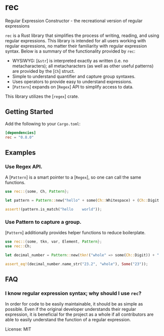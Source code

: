 # rec

Regular Expression Constructor - the recreational version of regular expressions

`rec` is a Rust library that simplifies the process of writing, reading, and using regular
expressions. This library is intended for all users working with regular expressions, no matter
their familiarity with regular expression syntax. Below is a summary of the functionality
provided by `rec`:

- WYSIWYG: [`&str`] is interpreted exactly as written (i.e. no metacharacters); all metacharacters
(as well as other useful patterns) are provided by the [`Ch`] struct.
- Simple to understand quantifier and capture group syntaxes.
- Uses operators to provide easy to understand expressions.
- [`Pattern`] expands on [`Regex`] API to simplify access to data.

This library utilizes the [`regex`] crate.

## Getting Started

Add the following to your `Cargo.toml`:

```toml
[dependencies]
rec = "0.8.0"
```

## Examples
### Use Regex API.
A [`Pattern`] is a smart pointer to a [`Regex`], so one can call the same functions.
```rust
use rec::{some, Ch, Pattern};

let pattern = Pattern::new("hello" + some(Ch::Whitespace) + (Ch::Digit | "world"));

assert!(pattern.is_match("hello    world"));
```

### Use Pattern to capture a group.
[`Pattern`] additionally provides helper functions to reduce boilerplate.
```rust
use rec::{some, tkn, var, Element, Pattern};
use rec::Ch;

let decimal_number = Pattern::new(tkn!("whole" => some(Ch::Digit)) + "." + var(Ch::Digit));

assert_eq!(decimal_number.name_str("23.2", "whole"), Some("23"));
```

## FAQ

### I know regular expression syntax; why should I use `rec`?

In order for code to be easily maintainable, it should be as simple as possible. Even if the
original developer understands their regular expression, it is beneficial for the project as a
whole if all contributors are able to easily understand the function of a regular expression.

License: MIT
